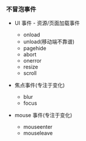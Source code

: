 ### 不冒泡事件

- UI 事件 - 资源/页面加载事件

  - onload
  - unload(移动端不靠谱)
  - pagehide
  - abort
  - onerror
  - resize
  - scroll

- 焦点事件(专注于变化)

  - blur
  - focus

- mouse 事件(专注于变化)
  - mouseenter
  - mouseleave
